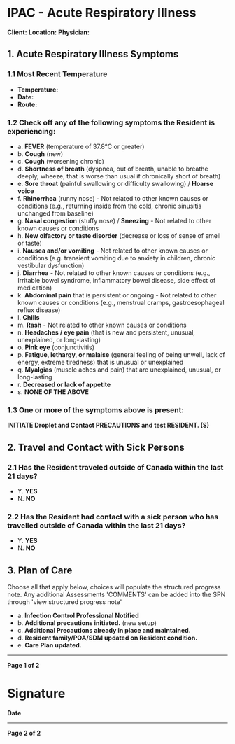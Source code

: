 # IPAC - Acute Respiratory Illness

**Client:**
**Location:**
**Physician:**

## 1. Acute Respiratory Illness Symptoms

### 1.1 Most Recent Temperature
- **Temperature:**
- **Date:**
- **Route:**

### 1.2 Check off any of the following symptoms the Resident is experiencing:
- a. **FEVER** (temperature of 37.8°C or greater)
- b. **Cough** (new)
- c. **Cough** (worsening chronic)
- d. **Shortness of breath** (dyspnea, out of breath, unable to breathe deeply, wheeze, that is worse than usual if chronically short of breath)
- e. **Sore throat** (painful swallowing or difficulty swallowing) / **Hoarse voice**
- f. **Rhinorrhea** (runny nose) - Not related to other known causes or conditions (e.g., returning inside from the cold, chronic sinusitis unchanged from baseline)
- g. **Nasal congestion** (stuffy nose) / **Sneezing** - Not related to other known causes or conditions
- h. **New olfactory or taste disorder** (decrease or loss of sense of smell or taste)
- i. **Nausea and/or vomiting** - Not related to other known causes or conditions (e.g. transient vomiting due to anxiety in children, chronic vestibular dysfunction)
- j. **Diarrhea** - Not related to other known causes or conditions (e.g., Irritable bowel syndrome, inflammatory bowel disease, side effect of medication)
- k. **Abdominal pain** that is persistent or ongoing - Not related to other known causes or conditions (e.g., menstrual cramps, gastroesophageal reflux disease)
- l. **Chills**
- m. **Rash** - Not related to other known causes or conditions
- n. **Headaches / eye pain** (that is new and persistent, unusual, unexplained, or long-lasting)
- o. **Pink eye** (conjunctivitis)
- p. **Fatigue, lethargy, or malaise** (general feeling of being unwell, lack of energy, extreme tiredness) that is unusual or unexplained
- q. **Myalgias** (muscle aches and pain) that are unexplained, unusual, or long-lasting
- r. **Decreased or lack of appetite**
- s. **NONE OF THE ABOVE**

### 1.3 One or more of the symptoms above is present:
**INITIATE Droplet and Contact PRECAUTIONS and test RESIDENT. (S)**

## 2. Travel and Contact with Sick Persons

### 2.1 Has the Resident traveled outside of Canada within the last 21 days?
- Y. **YES**
- N. **NO**

### 2.2 Has the Resident had contact with a sick person who has travelled outside of Canada within the last 21 days?
- Y. **YES**
- N. **NO**

## 3. Plan of Care
Choose all that apply below, choices will populate the structured progress note. Any additional Assessments 'COMMENTS' can be added into the SPN through 'view structured progress note'
- a. **Infection Control Professional Notified**
- b. **Additional precautions initiated.** (new setup)
- c. **Additional Precautions already in place and maintained.**
- d. **Resident family/POA/SDM updated on Resident condition.**
- e. **Care Plan updated.**

----

**Page 1 of 2**

# Signature

**Date**

----

**Page 2 of 2**